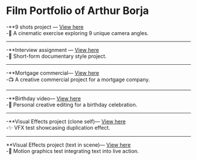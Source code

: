 # Film Portfolio of Arthur Borja


  -**9 shots project — [View here](https://drive.google.com/file/d/1TWXeyGKuX9XTpB-iu2j1h4IOMhHLHoXU/view?usp=sharing)<br>
    -🎥 A cinematic exercise exploring 9 unique camera angles.

---

  -**Interview assignment — [View here](https://drive.google.com/file/d/10GERBlj0OG0gO9Q1GHzU4exfOSvcEc1A/view?usp=drive_link)<br>
    -📰 Short-form documentary style project.

---

  -**Mortgage commercial— [View here](https://drive.google.com/file/d/14s2M8BVxVy5hdv79ht2pcPvuv3EAhnYO/view?usp=drive_link)<br>
    -📺 A creative commercial project for a mortgage company.

---

  -**Birthday video— [View here](https://youtu.be/JC4AgGthXwY?si=IWVgM2ycjlSySgFg)<br>
    -🎉 Personal creative editing for a birthday celebration.

---

  -**Visual Effects project (clone self)— [View here](https://youtu.be/VunDgrEQASg?si=M2X4TppjFRDvh7k-)<br>
    -✨ VFX test showcasing duplication effect.

---

**Visual Effects project (text in scene)— [View here](https://youtu.be/55h6FQWwrK4?si=Of628toSZzYY8b3w)<br>
  -📝 Motion graphics test integrating text into live action.

